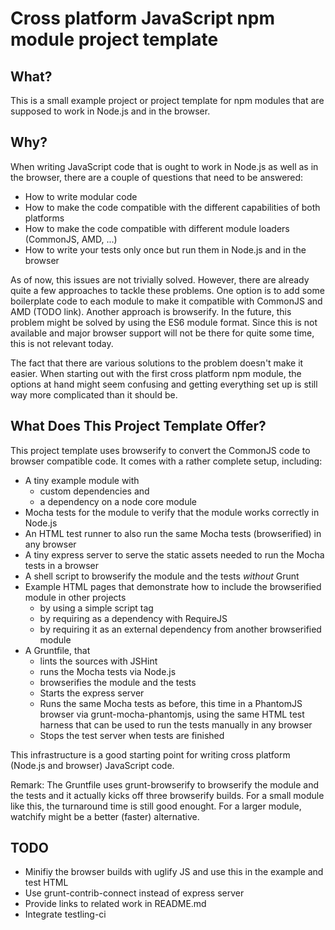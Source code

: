 Cross platform JavaScript npm module project template
=====================================================

What?
-------------

This is a small example project or project template for npm modules that are supposed to work in Node.js and in the browser.

Why?
----

When writing JavaScript code that is ought to work in Node.js as well as in the browser, there are a couple of questions that need to be answered:
* How to write modular code
* How to make the code compatible with the different capabilities of both platforms
* How to make the code compatible with different module loaders (CommonJS, AMD, ...)
* How to write your tests only once but run them in Node.js and in the browser

As of now, this issues are not trivially solved. However, there are already quite a few approaches to tackle these problems. One option is to add some boilerplate code to each module to make it compatible with CommonJS and AMD (TODO link). Another approach is browserify. In the future, this problem might be solved by using the ES6 module format. Since this is not available and major browser support will not be there for quite some time, this is not relevant today.

The fact that there are various solutions to the problem doesn't make it easier. When starting out with the first cross platform npm module, the options at hand might seem confusing and getting everything set up is still way more complicated than it should be.

What Does This Project Template Offer?
--------------------------------------

This project template uses browserify to convert the CommonJS code to browser compatible code. It comes with a rather complete setup, including:
* A tiny example module with
    * custom dependencies and
    * a dependency on a node core module
* Mocha tests for the module to verify that the module works correctly in Node.js
* An HTML test runner to also run the same Mocha tests (browserified) in any browser
* A tiny express server to serve the static assets needed to run the Mocha tests in a browser
* A shell script to browserify the module and the tests _without_ Grunt
* Example HTML pages that demonstrate how to include the browserified module in other projects
    * by using a simple script tag
    * by requiring as a dependency with RequireJS
    * by requiring it as an external dependency from another browserified module
* A Gruntfile, that
    * lints the sources with JSHint
    * runs the Mocha tests via Node.js
    * browserifies the module and the tests
    * Starts the express server
    * Runs the same Mocha tests as before, this time in a PhantomJS browser via grunt-mocha-phantomjs, using the same HTML test harness that can be used to run the tests manually in any browser
    * Stops the test server when tests are finished

This infrastructure is a good starting point for writing cross platform (Node.js and browser) JavaScript code.

Remark: The Gruntfile uses grunt-browserify to browserify the module and the tests and it actually kicks off three browserify builds. For a small module like this, the turnaround time is still good enought. For a larger module, watchify might be a better (faster) alternative.

TODO
----

* Minifiy the browser builds with uglify JS and use this in the example and test HTML
* Use grunt-contrib-connect instead of express server
* Provide links to related work in README.md
* Integrate testling-ci
